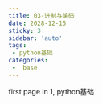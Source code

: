```yaml
---
title: 03-进制与编码
date: 2028-12-15
sticky: 3
sidebar: 'auto'
tags:
 - python基础
categories:
 -  base
---
```


first page in 1, python基础
